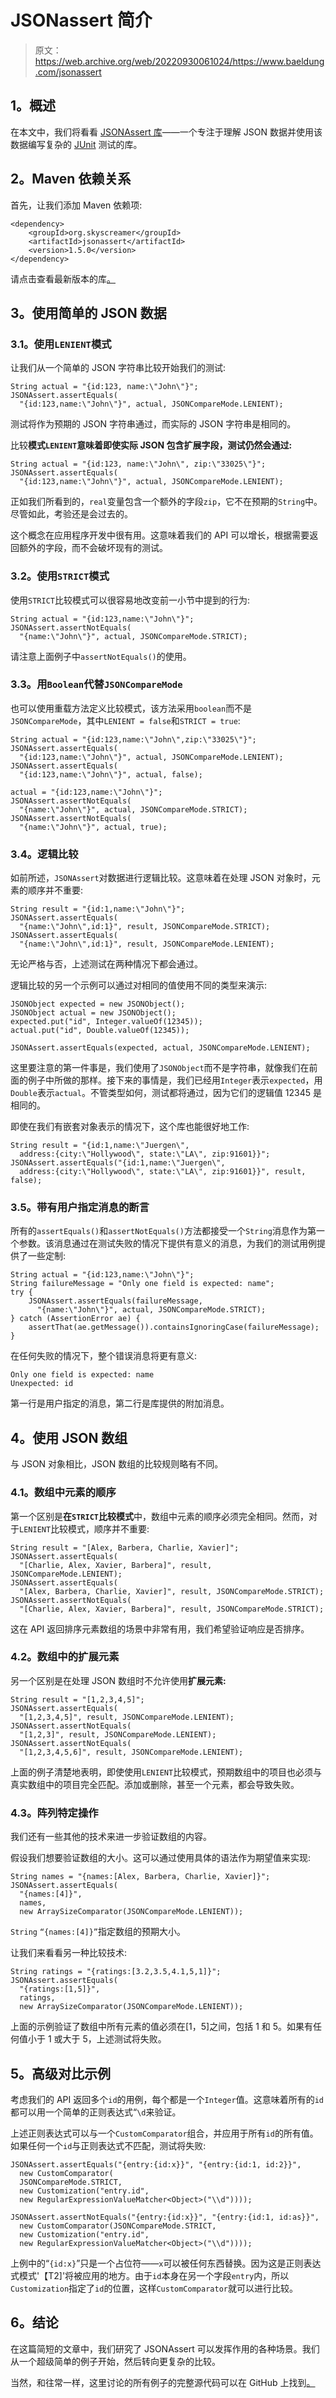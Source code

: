 # JSONassert 简介

> 原文：<https://web.archive.org/web/20220930061024/https://www.baeldung.com/jsonassert>

## 1。概述

在本文中，我们将看看 [JSONAssert 库](https://web.archive.org/web/20220628093343/http://jsonassert.skyscreamer.org/)——一个专注于理解 JSON 数据并使用该数据编写复杂的 [JUnit](https://web.archive.org/web/20220628093343/http://junit.org/junit4/) 测试的库。

## 2。Maven 依赖关系

首先，让我们添加 Maven 依赖项:

```
<dependency>
    <groupId>org.skyscreamer</groupId>
    <artifactId>jsonassert</artifactId>
    <version>1.5.0</version>
</dependency>
```

请点击查看最新版本的库[。](https://web.archive.org/web/20220628093343/https://search.maven.org/classic/#search%7Cgav%7C1%7Cg%3A%22org.skyscreamer%22%20AND%20a%3A%22jsonassert%22)

## 3。使用简单的 JSON 数据

### 3.1。使用`LENIENT`模式

让我们从一个简单的 JSON 字符串比较开始我们的测试:

```
String actual = "{id:123, name:\"John\"}";
JSONAssert.assertEquals(
  "{id:123,name:\"John\"}", actual, JSONCompareMode.LENIENT);
```

测试将作为预期的 JSON 字符串通过，而实际的 JSON 字符串是相同的。

比较**模式`LENIENT`意味着即使实际 JSON 包含扩展字段，测试仍然会通过:**

```
String actual = "{id:123, name:\"John\", zip:\"33025\"}";
JSONAssert.assertEquals(
  "{id:123,name:\"John\"}", actual, JSONCompareMode.LENIENT);
```

正如我们所看到的，`real`变量包含一个额外的字段`zip`，它不在预期的`String`中。尽管如此，考验还是会过去的。

这个概念在应用程序开发中很有用。这意味着我们的 API 可以增长，根据需要返回额外的字段，而不会破坏现有的测试。

### 3.2。使用`STRICT`模式

使用`STRICT`比较模式可以很容易地改变前一小节中提到的行为:

```
String actual = "{id:123,name:\"John\"}";
JSONAssert.assertNotEquals(
  "{name:\"John\"}", actual, JSONCompareMode.STRICT);
```

请注意上面例子中`assertNotEquals()`的使用。

### 3.3。用`Boolean`代替`JSONCompareMode`

也可以使用重载方法定义比较模式，该方法采用`boolean`而不是`JSONCompareMode`，其中`LENIENT = false`和`STRICT = true`:

```
String actual = "{id:123,name:\"John\",zip:\"33025\"}";
JSONAssert.assertEquals(
  "{id:123,name:\"John\"}", actual, JSONCompareMode.LENIENT);
JSONAssert.assertEquals(
  "{id:123,name:\"John\"}", actual, false);

actual = "{id:123,name:\"John\"}";
JSONAssert.assertNotEquals(
  "{name:\"John\"}", actual, JSONCompareMode.STRICT);
JSONAssert.assertNotEquals(
  "{name:\"John\"}", actual, true);
```

### 3.4。逻辑比较

如前所述，`JSONAssert`对数据进行逻辑比较。这意味着在处理 JSON 对象时，元素的顺序并不重要:

```
String result = "{id:1,name:\"John\"}";
JSONAssert.assertEquals(
  "{name:\"John\",id:1}", result, JSONCompareMode.STRICT);
JSONAssert.assertEquals(
  "{name:\"John\",id:1}", result, JSONCompareMode.LENIENT);
```

无论严格与否，上述测试在两种情况下都会通过。

逻辑比较的另一个示例可以通过对相同的值使用不同的类型来演示:

```
JSONObject expected = new JSONObject();
JSONObject actual = new JSONObject();
expected.put("id", Integer.valueOf(12345));
actual.put("id", Double.valueOf(12345));

JSONAssert.assertEquals(expected, actual, JSONCompareMode.LENIENT);
```

这里要注意的第一件事是，我们使用了`JSONObject`而不是字符串，就像我们在前面的例子中所做的那样。接下来的事情是，我们已经用`Integer`表示`expected`，用`Double`表示`actual`。不管类型如何，测试都将通过，因为它们的逻辑值 12345 是相同的。

即使在我们有嵌套对象表示的情况下，这个库也能很好地工作:

```
String result = "{id:1,name:\"Juergen\", 
  address:{city:\"Hollywood\", state:\"LA\", zip:91601}}";
JSONAssert.assertEquals("{id:1,name:\"Juergen\", 
  address:{city:\"Hollywood\", state:\"LA\", zip:91601}}", result, false);
```

### 3.5。带有用户指定消息的断言

所有的`assertEquals()`和`assertNotEquals()`方法都接受一个`String`消息作为第一个参数。该消息通过在测试失败的情况下提供有意义的消息，为我们的测试用例提供了一些定制:

```
String actual = "{id:123,name:\"John\"}";
String failureMessage = "Only one field is expected: name";
try {
    JSONAssert.assertEquals(failureMessage, 
      "{name:\"John\"}", actual, JSONCompareMode.STRICT);
} catch (AssertionError ae) {
    assertThat(ae.getMessage()).containsIgnoringCase(failureMessage);
}
```

在任何失败的情况下，整个错误消息将更有意义:

```
Only one field is expected: name 
Unexpected: id
```

第一行是用户指定的消息，第二行是库提供的附加消息。

## 4。使用 JSON 数组

与 JSON 对象相比，JSON 数组的比较规则略有不同。

### 4.1。数组中元素的顺序

第一个区别是**在`STRICT`比较模式**中，数组中元素的顺序必须完全相同。然而，对于`LENIENT`比较模式，顺序并不重要:

```
String result = "[Alex, Barbera, Charlie, Xavier]";
JSONAssert.assertEquals(
  "[Charlie, Alex, Xavier, Barbera]", result, JSONCompareMode.LENIENT);
JSONAssert.assertEquals(
  "[Alex, Barbera, Charlie, Xavier]", result, JSONCompareMode.STRICT);
JSONAssert.assertNotEquals(
  "[Charlie, Alex, Xavier, Barbera]", result, JSONCompareMode.STRICT);
```

这在 API 返回排序元素数组的场景中非常有用，我们希望验证响应是否排序。

### 4.2。数组中的扩展元素

另一个区别是在处理 JSON 数组时不允许使用**扩展元素:**

```
String result = "[1,2,3,4,5]";
JSONAssert.assertEquals(
  "[1,2,3,4,5]", result, JSONCompareMode.LENIENT);
JSONAssert.assertNotEquals(
  "[1,2,3]", result, JSONCompareMode.LENIENT);
JSONAssert.assertNotEquals(
  "[1,2,3,4,5,6]", result, JSONCompareMode.LENIENT);
```

上面的例子清楚地表明，即使使用`LENIENT`比较模式，预期数组中的项目也必须与真实数组中的项目完全匹配。添加或删除，甚至一个元素，都会导致失败。

### 4.3。阵列特定操作

我们还有一些其他的技术来进一步验证数组的内容。

假设我们想要验证数组的大小。这可以通过使用具体的语法作为期望值来实现:

```
String names = "{names:[Alex, Barbera, Charlie, Xavier]}";
JSONAssert.assertEquals(
  "{names:[4]}", 
  names, 
  new ArraySizeComparator(JSONCompareMode.LENIENT));
```

`String` `“{names:[4]}”`指定数组的预期大小。

让我们来看看另一种比较技术:

```
String ratings = "{ratings:[3.2,3.5,4.1,5,1]}";
JSONAssert.assertEquals(
  "{ratings:[1,5]}", 
  ratings, 
  new ArraySizeComparator(JSONCompareMode.LENIENT));
```

上面的示例验证了数组中所有元素的值必须在[1，5]之间，包括 1 和 5。如果有任何值小于 1 或大于 5，上述测试将失败。

## 5。高级对比示例

考虑我们的 API 返回多个`id`的用例，每个都是一个`Integer`值。这意味着所有的`id`都可以用一个简单的正则表达式“`\d`来验证。

上述正则表达式可以与一个`CustomComparator`组合，并应用于所有`id`的所有值。如果任何一个`id`与正则表达式不匹配，测试将失败:

```
JSONAssert.assertEquals("{entry:{id:x}}", "{entry:{id:1, id:2}}", 
  new CustomComparator(
  JSONCompareMode.STRICT, 
  new Customization("entry.id", 
  new RegularExpressionValueMatcher<Object>("\\d"))));

JSONAssert.assertNotEquals("{entry:{id:x}}", "{entry:{id:1, id:as}}", 
  new CustomComparator(JSONCompareMode.STRICT, 
  new Customization("entry.id", 
  new RegularExpressionValueMatcher<Object>("\\d"))));
```

上例中的“`{id:x}`”只是一个占位符——`x`可以被任何东西替换。因为这是正则表达式模式'【T2]'将被应用的地方。由于`id`本身在另一个字段`entry`内，所以`Customization`指定了`id`的位置，这样`CustomComparator`就可以进行比较。

## 6。结论

在这篇简短的文章中，我们研究了 JSONAssert 可以发挥作用的各种场景。我们从一个超级简单的例子开始，然后转向更复杂的比较。

当然，和往常一样，这里讨论的所有例子的完整源代码可以在 GitHub 上找到[。](https://web.archive.org/web/20220628093343/https://github.com/eugenp/tutorials/tree/master/libraries-testing)